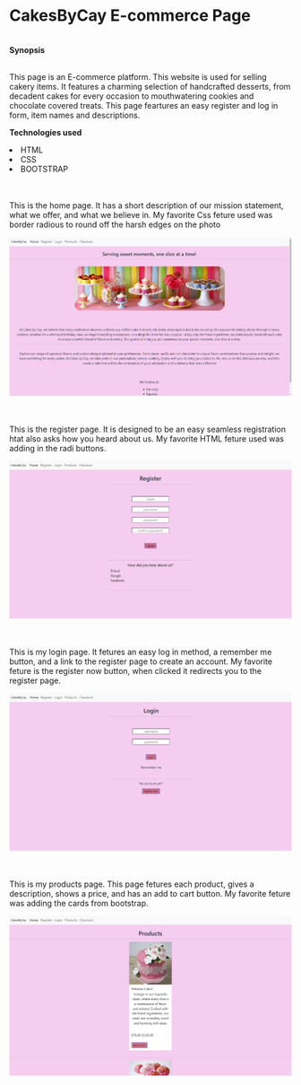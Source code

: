 <h1>CakesByCay E-commerce Page</h1>
<br>
<b>Synopsis</b>
<br>
<br>
<p>This page is an E-commerce platform. This website is used for selling cakery items. It features a charming selection of handcrafted desserts, from decadent cakes for every occasion to mouthwatering cookies and chocolate covered treats. This page feartures an easy register and log in form, item names and descriptions.
</p>

<b>Technologies used</b>
<li>HTML</li>
<li>CSS</li>
<li>BOOTSTRAP</li>
<br>
<br>
<p>This is the home page. It has a short description of our mission statement, what we offer, and what we believe in. My favorite Css feture used was border radious to round off the harsh edges on the photo</p>

![Home Page](images/home.png)

<br>
<br>
This is the register page. It is designed to be an easy seamless registration htat also asks how you heard about us. My favorite HTML feture used was adding in the radi buttons.

![Register Page](images/register.png)

<br>
<br>
This is my login page. It fetures an easy log in method, a remember me button, and a link to the register page to create an account. My favorite feture is the register now button, when clicked it redirects you to the register page. 

![Login Page](images/login.png)

<br>
<br>
This is my products page. This page fetures each product, gives a description, shows a price, and has an add to cart button. My favorite feture was adding the cards from bootstrap.

![Products Page](images/products.png)

